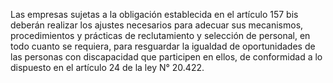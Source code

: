 Las empresas sujetas a la obligación establecida en el artículo 157 bis deberán realizar los ajustes necesarios para adecuar sus mecanismos, procedimientos y prácticas de reclutamiento y selección de personal, en todo cuanto se requiera, para resguardar la igualdad de oportunidades de las personas con discapacidad que participen en ellos, de conformidad a lo dispuesto en el artículo 24 de la ley N°  20.422.